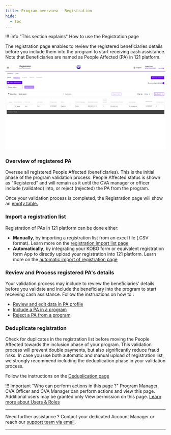 ```yaml
---
title: Program overview - Registration
hide:
  - toc
---
```


!!! info "This section explains"
    How to use the Registration page

The registration page enables to review the registered beneficiaries details before you include them into the program to start receiving cash assistance.
Note that Beneficiaries are named as People Affected (PA) in 121 platform.

![Registration and Validation page](https://raw.githubusercontent.com/global-121/121-platform/main/e2e/tests/__screenshots__/UserManualScreenshots/userManualScreenshots.spec.ts/RegistrationPageOverview.png)

### **Overview of registered PA**

Oversee all registered People Affected (beneficiaries). This is the initial phase of the program validation process. People Affected status is shown as "Registered" and will remain as it until the CVA manager or officer include (validated) into, or reject (rejected) the PA from the program.

Once your validation process is completed, the Registration page will show an [empty table.](../registration/registration-list-empty.md)

### **Import a registration list**

Registration of PAs in 121 platform can be done either:

- **Manually**, by importing a registration list from an excel file (.CSV format). Learn more on the [registration import list page](../registration/registration-import-list.md)
- **Automatically**, by integrating your KOBO form or equivalent registration form App to directly upload your registration into 121 platform. Learn more on the [automatic import of registration page](../registration/registration-automatic-import-kobo.md)

### **Review and Process registered PA's details**

Your validation process may include to review the beneficiaries' details before you validate and include the beneficiary into the program to start receiving cash assistance.
Follow the instructions on how to :

- [Review and edit data in PA profile](../registration/registration-deduplication.md)
- [Include a PA in a program](../registration/registration-validate-pa.md)
- [Reject a PA from a program](../registration/registration-reject-pa.md)


### **Deduplicate registration**

Check for duplicates in the registration list before moving the People Affected towards the inclusion phase of your program. This validation process will prevent double payments, but also significantly reduce fraud risks. In case you use both automatic and manual upload of registration list, we strongly recommend including the deduplication phase in your validation process. 

Follow the instructions on the [Deduplication page](../registration/registration-deduplication.md)

!!! Important "Who can perform actions in this page ?"
    Program Manager, CVA Officer and CVA Manager can perform actions and view this page.  
    Additional users may be granted only View permission on this page. [Learn more about Users & Roles](../users/users-roles-page.md)

___
Need further assistance ? Contact your dedicated Account Manager or reach our <a href="mailto:support@121.global">support team via email</a>.
___
